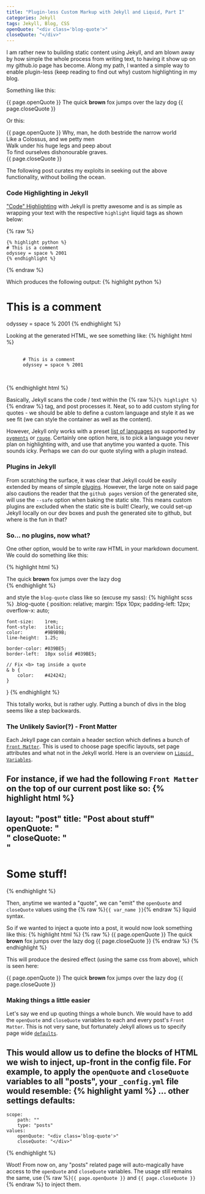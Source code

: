 ```yaml
---
title: "Plugin-less Custom Markup with Jekyll and Liquid, Part I"
categories: Jekyll
tags: Jekyll, Blog, CSS
openQuote: "<div class='blog-quote'>"
closeQuote: "</div>"
---
```


I am rather new to building static content using Jekyll, and am blown away by how simple the whole process from writing text, to having it show up on my github.io page has become. Along my path, I wanted a simple way to enable plugin-less (keep reading to find out why) custom highlighting in my blog.

Something like this:

{{ page.openQuote }}
The quick <b>brown</b> fox jumps over the lazy dog
{{ page.closeQuote }}

Or this:

{{ page.openQuote }}
Why, man, he doth bestride the narrow world<br>
Like a Colossus, and we petty men<br>
Walk under his huge legs and peep about<br>
To find ourselves dishonourable graves.<br>
{{ page.closeQuote }}

The following post curates my exploits in seeking out the above functionality, without boiling the ocean.

### Code Highlighting in Jekyll

["Code" Highlighting](http://jekyllrb.com/docs/posts/#highlighting-code-snippets) with Jekyll is pretty awesome and is as simple as wrapping your text with the respective `highlight` liquid tags as shown below:

{% raw %}
```
{% highlight python %}
# This is a comment
odyssey = space % 2001
{% endhighlight %}
```
{% endraw %}

Which produces the following output:
{% highlight python %}
# This is a comment
odyssey = space % 2001
{% endhighlight %}

Looking at the generated HTML, we see something like:
{% highlight html %}
<div class="highlight">
  <pre>
    <code class="language-python" data-lang="python">
      <span class="c"># This is a comment</span>
      <span class="n">odyssey</span> <span class="o">=</span> <span class="n">space</span> <span class="o">%</span> <span class="mi">2001</span>
    </code>
  </pre>
</div>
{% endhighlight html %}

Basically, Jekyll scans the code / text within the {% raw %}`{% highlight %}`{% endraw %} tag, and post processes it. Neat, so to add custom styling for quotes - we should be able to define a custom language and style it as we see fit (we can style the container as well as the content).

However, Jekyll only works with a preset [list of languages](http://pygments.org/languages/) as supported by [`pygments`](http://pygments.org/) or [`rouge`](https://github.com/jneen/rouge). Certainly one option here, is to pick a language you never plan on highlighting with, and use that anytime you wanted a quote. This sounds icky. Perhaps we can do our quote styling with a plugin instead.

### Plugins in Jekyll

From scratching the surface, it was clear that Jekyll could be easily extended by means of simple [plugins](http://jekyllrb.com/docs/plugins/). However, the large note on said page also cautions the reader that the `github pages` version of the generated site, will use the `--safe` option when baking the static site. This means custom plugins are excluded when the static site is built! Clearly, we could set-up Jekyll locally on our dev boxes and push the generated site to github, but where is the fun in that?

### So... no plugins, now what?

One other option, would be to write raw HTML in your markdown document. We could do something like this:

{% highlight html %}
<div class="blog-quote">
The quick <b>brown</b> fox jumps over the lazy dog
</div>
{% endhighlight %}

and style the `blog-quote` class like so (excuse my sass):
{% highlight scss %}
.blog-quote {
    position:     relative;
    margin:       15px 10px;
    padding-left: 12px;
    overflow-x:   auto;

    font-size:    1rem;
    font-style:   italic;
    color:        #9B9B9B;
    line-height:  1.25;

    border-color: #039BE5;
    border-left:  10px solid #039BE5;

    // Fix <b> tag inside a quote
    & b {
        color:    #424242;
    }
}
{% endhighlight %}

This totally works, but is rather ugly. Putting a bunch of divs in the blog  seems like a step backwards.

### The Unlikely Savior(?) - Front Matter

Each Jekyll page can contain a header section which defines a bunch of [`Front Matter`](http://jekyllrb.com/docs/frontmatter/). This is used to choose page specific layouts, set page attributes and what not in the Jekyll world. Here is an overview on [`Liquid Variables`](https://github.com/Shopify/liquid/wiki/Liquid-for-Designers#variable-assignment).

For instance, if we had the following `Front Matter` on the top of our current post like so:
{% highlight html %}
---
layout: "post"
title: "Post about stuff"
openQuote: "<div class='blog-quote'>"
closeQuote: "</div>"
---
# Some stuff!
{% endhighlight %}

Then, anytime we wanted a "quote", we can "emit" the `openQuote` and `closeQuote` values using the {% raw %}`{{ var_name }}`{% endraw %} liquid syntax.

So if we wanted to inject a quote into a post, it would now look something like this:
{% highlight html %}
{% raw %}
{{ page.openQuote }}
The quick <b>brown</b> fox jumps over the lazy dog
{{ page.closeQuote }}
{% endraw %}
{% endhighlight %}

This will produce the desired effect (using the same css from above), which is seen here:

{{ page.openQuote }}
The quick <b>brown</b> fox jumps over the lazy dog
{{ page.closeQuote }}

### Making things a little easier

Let's say we end up quoting things a whole bunch. We would have to add the `openQuote` and `closeQuote` variables to each and every post's `Front Matter`. This is not very sane, but fortunately Jekyll allows us to specify page wide [`defaults`](http://jekyllrb.com/docs/configuration/#front-matter-defaults).

This would allow us to define the blocks of HTML we wish to inject, up-front in the config file. For example, to apply the `openQuote` and `closeQuote` variables to all "posts", your `_config.yml` file would resemble:
{% highlight yaml %}
... other settings
defaults:
  -
    scope:
        path: ""
        type: "posts"
    values:
        openQuote: "<div class='blog-quote'>"
        closeQuote: "</div>"
{% endhighlight %}

Woot! From now on, any "posts" related page will auto-magically have access to the `openQuote` and `closeQuote` variables. The usage still remains the same, use {% raw %}`{{ page.openQuote }}` and `{{ page.closeQuote }}`{% endraw %} to inject them.
